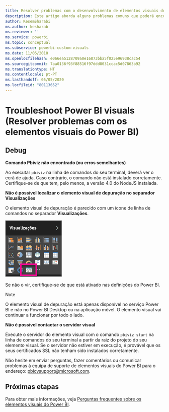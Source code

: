 ```yaml
---
title: Resolver problemas com o desenvolvimento de elementos visuais do Power BI
description: Este artigo aborda alguns problemas comuns que poderá encontrar ao desenvolver ou criar um elemento visual personalizado do Power BI.
author: KesemSharabi
ms.author: kesharab
ms.reviewer: ''
ms.service: powerbi
ms.topic: conceptual
ms.subservice: powerbi-custom-visuals
ms.date: 11/06/2018
ms.openlocfilehash: e066ea5128709a0e16873bba5f025e96938cac54
ms.sourcegitcommit: 7aa0136f93f88516f97ddd8031ccac5d07863b92
ms.translationtype: HT
ms.contentlocale: pt-PT
ms.lasthandoff: 05/05/2020
ms.locfileid: "80113652"
---
```

# <a name="troubleshoot-power-bi-visuals"></a>Troubleshoot Power BI visuals (Resolver problemas com os elementos visuais do Power BI)

## <a name="debug"></a>Debug

**Comando Pbiviz não encontrado (ou erros semelhantes)**

Ao executar `pbiviz` na linha de comandos do seu terminal, deverá ver o ecrã de ajuda. Caso contrário, o comando não está instalado corretamente. Certifique-se de que tem, pelo menos, a versão 4.0 do NodeJS instalada.

**Não é possível localizar o elemento visual de depuração no separador Visualizações**

O elemento visual de depuração é parecido com um ícone de linha de comandos no separador **Visualizações**.

![Seleção de elementos visuais](media/power-bi-custom-visuals-troubleshoot/powerbi-developer-visual-selection.png)

Se não o vir, certifique-se de que está ativado nas definições do Power BI.

> [!NOTE]
> O elemento visual de depuração está apenas disponível no serviço Power BI e não no Power BI Desktop ou na aplicação móvel. O elemento visual vai continuar a funcionar por todo o lado.

**Não é possível contactar o servidor visual**

Execute o servidor do elemento visual com o comando `pbiviz start` na linha de comandos do seu terminal a partir da raiz do projeto do seu elemento visual. Se o servidor não estiver em execução, é provável que os seus certificados SSL não tenham sido instalados corretamente.

Não hesite em enviar perguntas, fazer comentários ou comunicar problemas à equipa de suporte de elementos visuais do Power BI para o endereço: pbicvsupport@microsoft.com.

## <a name="next-steps"></a>Próximas etapas

Para obter mais informações, veja [Perguntas frequentes sobre os elementos visuais do Power BI](power-bi-custom-visuals-faq.md#organizational-power-bi-visuals).